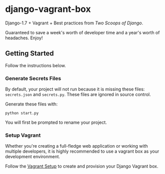 # django-vagrant-box
Django-1.7 + Vagrant + Best practices from *Two Scoops of Django*.

Guaranteed to save a week's worth of developer time and a year's
worth of headaches. Enjoy!

## Getting Started
Follow the instructions below.

### Generate Secrets Files
By default, your project will not run because it is missing these files:
`secrets.json` and `secrets.py`. These files are ignored in source control.

Generate these files with:
```
python start.py
```

You will first be prompted to rename your project.

### Setup Vagrant
Whether you're creating a full-fledge web application or working with multiple developers,
it is highly recommended to use a vagrant box as your development environment.

Follow the [Vagrant Setup](https://github.com/codenameyau/django-vanilla/tree/master/vagrant#vagrant-centos-7)
to create and provision your Django Vagrant box.
